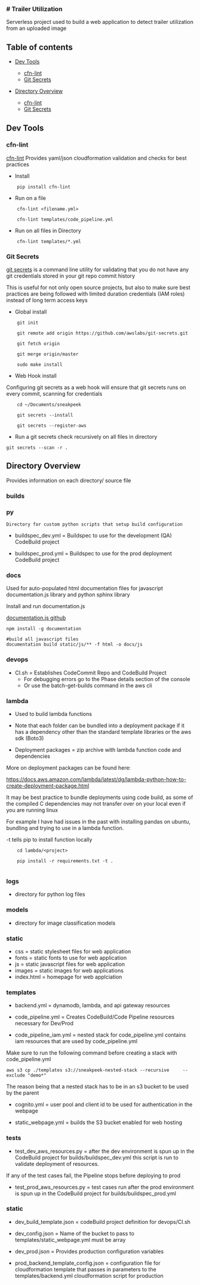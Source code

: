 ### # Trailer Utilization
Serverless project used to build a web application to detect trailer utilization from an uploaded image

## Table of contents

- [Dev Tools](#devtools)
    * [cfn-lint](#cfn-lint)
    * [Git Secrets](#gitsecrets)

- [Directory Overview](#directoryoverview)
    * [cfn-lint](#cfn-lint)
    * [Git Secrets](#gitsecrets)


## Dev Tools

### cfn-lint
[cfn-lint](https://github.com/aws-cloudformation/cfn-python-lint.git) Provides yaml/json cloudformation validation and checks for best practices

- Install

```
    pip install cfn-lint
```

- Run on a file
```
    cfn-lint <filename.yml>

    cfn-lint templates/code_pipeline.yml
```

- Run on all files in Directory
```
    cfn-lint templates/*.yml
```


### Git Secrets

[git secrets](https://github.com/awslabs/git-secrets.git) is a command line utility for validating that you do not have any git credentials stored in your git repo commit history

This is useful for not only open source projects, but also to make sure best practices are being followed with limited duration credentials (IAM roles) instead of long term access keys

- Global install

```
    git init

    git remote add origin https://github.com/awslabs/git-secrets.git

    git fetch origin

    git merge origin/master

    sudo make install
```

- Web Hook install

Configuring git secrets as a web hook will ensure that git secrets runs on every commit, scanning for credentials
```
    cd ~/Documents/sneakpeek

    git secrets --install

    git secrets --register-aws
```


- Run a git secrets check recursively on all files in directory

```
git secrets --scan -r .
```



## Directory Overview
Provides information on each directory/ source file

### builds

### py
    Directory for custom python scripts that setup build configuration
- buildspec_dev.yml = Buildspec to use for the development (QA)
    CodeBuild project

- buildspec_prod.yml = Buildspec to use for the prod deployment CodeBuild project

### docs
Used for auto-populated html documentation files for
javascript documentation.js library and python sphinx library


Install and run documentation.js

[documentation.js github](https://github.com/documentationjs/documentation)
```
npm install -g documentation

#build all javascript files
documentation build static/js/** -f html -o docs/js

```

### devops
- CI.sh = Establishes CodeCommit Repo and CodeBuild Project
    - For debugging errors go to the Phase details section of the console
    - Or use the batch-get-builds command in the aws cli

### lambda
- Used to build lambda functions
- Note that each folder can be bundled into a deployment package if it has a dependency other than the standard template libraries or the aws sdk (Boto3)

- Deployment packages = zip archive with lambda function code and dependencies

More on deployment packages can be found here:

https://docs.aws.amazon.com/lambda/latest/dg/lambda-python-how-to-create-deployment-package.html


It may be best practice to bundle deployments using code build, as some of the compiled C dependencies may not transfer over on your local even if you are running linux

For example I have had issues in the past with installing pandas on ubuntu, bundling and trying to use in a lambda function.

-t tells pip to install function locally
```
    cd lambda/<project>

    pip install -r requirements.txt -t .


```

### logs
- directory for python log files

### models
- directory for image classification models

### static
- css = static stylesheet files for web application
- fonts = static fonts to use for web application
- js = static javascript files for web application
- images = static images for web applications
- index.html = homepage for web applciation

### templates

- backend.yml = dynamodb, lambda, and api gateway resources

- code_pipeline.yml = Creates CodeBuild/Code Pipeline resources
    necessary for Dev/Prod

- code_pipeline_iam.yml = nested stack for code_pipeline.yml contains iam resources that are used by code_pipeline.yml

Make sure to run the following command before creating a stack with code_pipeline.yml

```
aws s3 cp ./templates s3://sneakpeek-nested-stack --recursive     --exclude "demo*"
```

The reason being that a nested stack has to be in an s3 bucket to be used by the parent

- cognito.yml = user pool and client id to be used for authentication in the webpage

- static_webpage.yml = builds the S3 bucket enabled for web hosting

### tests
- test_dev_aws_resources.py = after the dev environment is spun up in the CodeBuild project for builds/buildspec_dev.yml this script is run to validate deployment of resources.

If any of the test cases fail, the Pipeline stops before deploying to prod


- test_prod_aws_resources.py = test cases run after the prod environment is spun up in the CodeBuild project for builds/buildspec_prod.yml

### static

- dev_build_template.json = codeBuild project definition for devops/CI.sh


- dev_config.json = Name of the bucket to pass to templates/static_webpage.yml must be array

- dev_prod.json = Provides production configuration variables

- prod_backend_template_config.json = configuration file for cloudformation template that passes in parameters to the templates/backend.yml cloudformation script for production
